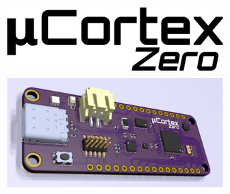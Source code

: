 <p align="center">
<img src="https://github.com/RafaelRiber/microCortex/blob/master/images/zeroLogo.png?raw=true">
</p>

<p align="center">
<img src="https://github.com/RafaelRiber/microCortex/blob/master/images/render1.png?raw=true">
</p>
